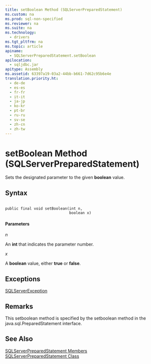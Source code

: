 ```yaml
---
title: setBoolean Method (SQLServerPreparedStatement)
ms.custom: na
ms.prod: sql-non-specified
ms.reviewer: na
ms.suite: na
ms.technology: 
  - drivers
ms.tgt_pltfrm: na
ms.topic: article
apiname: 
  - SQLServerPreparedStatement.setBoolean
apilocation: 
  - sqljdbc.jar
apitype: Assembly
ms.assetid: 63397a19-03a2-44bb-b661-7d62c95b6e4e
translation.priority.ht: 
  - de-de
  - es-es
  - fr-fr
  - it-it
  - ja-jp
  - ko-kr
  - pt-br
  - ru-ru
  - sv-se
  - zh-cn
  - zh-tw
---
```

# setBoolean Method (SQLServerPreparedStatement)
  Sets the designated parameter to the given **boolean** value.  
  
## Syntax  
  
```  
  
public final void setBoolean(int n,  
                             boolean x)  
```  
  
#### Parameters  
 *n*  
  
 An **int** that indicates the parameter number.  
  
 *x*  
  
 A **boolean** value, either **true** or **false**.  
  
## Exceptions  
 [SQLServerException](../content/SQLServerException-Class.md)  
  
## Remarks  
 This setboolean method is specified by the setboolean method in the java.sql.PreparedStatement interface.  
  
## See Also  
 [SQLServerPreparedStatement Members](../content/SQLServerPreparedStatement-Members.md)   
 [SQLServerPreparedStatement Class](../content/SQLServerPreparedStatement-Class.md)  
  
  